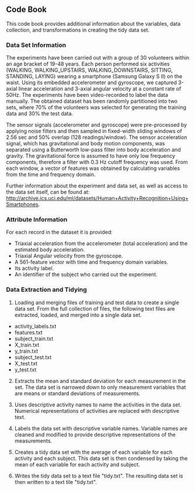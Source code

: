 ## Code Book

This code book provides additional information about the variables, data collection, and transformations in creating the tidy data set.

### Data Set Information

The experiments have been carried out with a group of 30 volunteers within an age bracket of 19-48 years. Each person performed six activities (WALKING, WALKING_UPSTAIRS, WALKING_DOWNSTAIRS, SITTING, STANDING, LAYING) wearing a smartphone (Samsung Galaxy S II) on the waist. Using its embedded accelerometer and gyroscope, we captured 3-axial linear acceleration and 3-axial angular velocity at a constant rate of 50Hz. The experiments have been video-recorded to label the data manually. The obtained dataset has been randomly partitioned into two sets, where 70% of the volunteers was selected for generating the training data and 30% the test data. 

The sensor signals (accelerometer and gyroscope) were pre-processed by applying noise filters and then sampled in fixed-width sliding windows of 2.56 sec and 50% overlap (128 readings/window). The sensor acceleration signal, which has gravitational and body motion components, was separated using a Butterworth low-pass filter into body acceleration and gravity. The gravitational force is assumed to have only low frequency components, therefore a filter with 0.3 Hz cutoff frequency was used. From each window, a vector of features was obtained by calculating variables from the time and frequency domain.

Further information about the experiment and data set, as well as access to the data set itself, can be found at: http://archive.ics.uci.edu/ml/datasets/Human+Activity+Recognition+Using+Smartphones.

### Attribute Information

For each record in the dataset it is provided: 
- Triaxial acceleration from the accelerometer (total acceleration) and the estimated body acceleration. 
- Triaxial Angular velocity from the gyroscope. 
- A 561-feature vector with time and frequency domain variables. 
- Its activity label. 
- An identifier of the subject who carried out the experiment.

### Data Extraction and Tidying
 
1. Loading and merging files of training and test data to create a single data set.
From the full collection of files, the following text files are extracted, loaded, and merged into a single data set.

- activity_labels.txt
- features.txt
- subject_train.txt
- X_train.txt
- y_train.txt
- subject_test.txt
- X_test.txt
- y_test.txt

2. Extracts the mean and standard deviation for each measurement in the set.
The data set is narrowed down to only measurement variables that are means or standard deviations of measurements.

3. Uses descriptive activity names to name the activities in the data set.
Numerical representations of activities are replaced with descriptive text.

4. Labels the data set with descriptive variable names.
Variable names are cleaned and modified to provide descriptive representations of the measurements.

5. Creates a tidy data set with the average of each variable for each activity and each subject.
This data set is then condensed by taking the mean of each variable for each activity and subject.

6. Writes the tidy data set to a text file "tidy.txt".
The resulting data set is then written to a text tile "tidy.txt".




